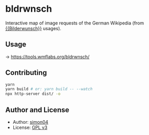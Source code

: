 # bldrwnsch

Interactive map of image requests of the German Wikipedia (from [{{Bilderwunsch}}](https://de.wikipedia.org/wiki/Vorlage:Bilderwunsch) usages).

## Usage

→ https://tools.wmflabs.org/bldrwnsch/

## Contributing

```sh
yarn
yarn build # or: yarn build -- --watch
npx http-server dist/ -o
```

## Author and License

- Author: [simon04](https://github.com/simon04)
- License: [GPL v3](https://github.com/simon04/bldrwnsch/blob/gh-pages/LICENSE)
